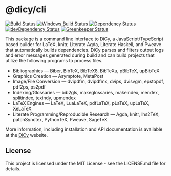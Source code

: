 # @dicy/cli

[![Build Status][travis svg]][travis]
[![Windows Build Status][appveyor svg]][appveyor]
[![Dependency Status][dependency svg]][dependency]
[![devDependency Status][devdependency svg]][devdependency]
[![Greenkeeper Status][greenkeeper svg]][greenkeeper]

This package is a command line interface to DiCy, a JavaScript/TypeScript based
builder for LaTeX, knitr, Literate Agda, Literate Haskell, and Pweave that
automatically builds dependencies. DiCy parses and filters output logs and error
messages generated during build and can build projects that utilize the
following programs to process files.

-   Bibliographies — Biber, BibTeX, BibTeX8, BibTeXu, pBibTeX, upBibTeX
-   Graphics Creation — Asymptote, MetaPost
-   Image/File Conversion — dvipdfm, dvipdfmx, dvips, dvisvgm, epstopdf, pdf2ps,
    ps2pdf
-   Indexing/Glossaries — bib2gls, makeglossaries, makeindex, mendex,
    splitindex, texindy, upmendex
-   LaTeX Engines — LaTeX, LuaLaTeX, pdfLaTeX, pLaTeX, upLaTeX, XeLaTeX
-   Literate Programming/Reproducible Research — Agda, knitr, lhs2TeX,
    patchSynctex, PythonTeX, Pweave, SageTeX

More information, including installation and API documentation is available at
the [DiCy][] website.

## License

This project is licensed under the MIT License - see the LICENSE.md file for
details.

[appveyor svg]: https://ci.appveyor.com/api/projects/status/s3unjr8c90bhcd99?svg=true

[appveyor]: https://ci.appveyor.com/project/yitzchak/dicy/branch/master

[dependency svg]: https://david-dm.org/yitzchak/dicy.svg?path=packages%2Fcli

[dependency]: https://david-dm.org/yitzchak/dicy?path=packages%2Fcli

[devdependency svg]: https://david-dm.org/yitzchak/dicy/dev-status.svg?path=packages%2Fcli

[devdependency]: https://david-dm.org/yitzchak/dicy?type=dev&path=packages%2Fcli

[dicy]: https://yitzchak.github.io/dicy/

[greenkeeper svg]: https://badges.greenkeeper.io/yitzchak/dicy.svg

[greenkeeper]: https://greenkeeper.io/

[travis svg]: https://travis-ci.org/yitzchak/dicy.svg?branch=master

[travis]: https://travis-ci.org/yitzchak/dicy
